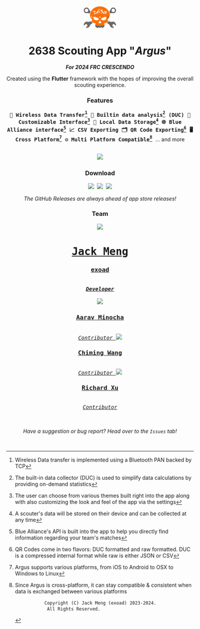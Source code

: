 <div align="center">
<img src="repo/assets/logo.png" width=88 />
<br/>
<h1>2638 Scouting App "<em>Argus</em>"</h1>

<strong><em>For 2024 FRC CRESCENDO</em></strong>

Created using the **Flutter** framework with the hopes of improving the overall scouting experience. 

### Features
<kbd> <strong>📡 Wireless Data Transfer[^1] </strong></kbd> <kbd><strong> 🧮 Builtin data analysis[^2] (DUC) </strong></kbd> <kbd><strong> 📱 Customizable Interface[^3] </strong></kbd> <kbd><strong> 📝 Local Data Storage[^4] </strong></kbd> <kbd><strong> 🌐 Blue Alliance interface[^5] </strong></kbd>
<kbd> <strong>📈 CSV Exporting </strong></kbd> <kbd> <strong>🗂️ QR Code Exporting[^6] </strong></kbd> <kbd> <strong>🖥️ Cross Platform[^7] </strong></kbd> <kbd> <strong>⚙️ Multi Platform Compatible[^8] </strong></kbd> ... and more

<br/>

<kbd>
<a href="https://rebels2638.github.io/ArgusGuide/home"><img src="https://img.shields.io/badge/Get Started-53e09e?style=for-the-badge&logoColor=black&color=black" height=36 /></a>
</kbd>

### Download

<kbd>
<a href="https://github.com/rebels2638/ScoutingApp2024/releases"><img src="https://img.shields.io/badge/Windows-0078D6?style=for-the-badge&logo=windows-10&logoColor=white" height=36 /></a>
</kbd>
 
<kbd>
<a href="https://apps.apple.com/us/app/2638-scout/id1460336620?platform=ipad"><img src="https://img.shields.io/badge/App Store-0D96F6?style=for-the-badge&logo=app-store&logoColor=white" height=36 /></a>
</kbd>
 
<kbd>
<a href="https://play.google.com/store/apps/details?id=com.rebelrobotics.scoutingapp2024"><img src="https://img.shields.io/badge/Android-34A853?style=for-the-badge&logo=android&logoColor=white" height=36 /></a>
</kbd>

<br/>

<em>The GitHub Releases are always ahead of app store releases!</em>

### Team

<kbd>
<a href="https://github.com/exoad">
<img src="https://avatars.githubusercontent.com/u/45053009?v=4" width=102> <h1><strong>Jack Meng</strong></h1><h3>exoad</h3><br/><strong><em>Developer</em></strong>
</a>
</kbd>
<br/>
<br/>

<div>
    
<kbd>
<a href="https://github.com/aaravmin">
<img src="https://avatars.githubusercontent.com/u/34218396?s=64&v=4" width=54> <h3><strong>Aarav Minocha</strong></h3><br/><em>Contributor</em>
</a>
</kbd>

<kbd>
<a href="https://github.com/2bf">
<img src="https://avatars.githubusercontent.com/u/88217123?s=54&v=4" width=54> <h3><strong>Chiming Wang</strong></h3><br/><em>Contributor</em>
</a>
</kbd>
<kbd>
<a href="https://github.com/Richard28277">
<img src="https://avatars.githubusercontent.com/u/95157603?s=54&v=4" width=54> <h3><strong>Richard Xu</strong></h3><br/><em>Contributor</em>
</a>
</kbd>

</div>
<br/>
<br/>

*Have a suggestion or bug report? Head over to the `Issues` tab!*

</div>
<br/>


[^1]: Wireless Data transfer is implemented using a Bluetooth PAN backed by TCP
[^2]: The built-in data collector (DUC) is used to simplify data calculations by providing on-demand statistics 
[^3]: The user can choose from various themes built right into the app along with also customizing the look and feel of the app via the settings
[^4]: A scouter's data will be stored on their device and can be collected at any time
[^5]: Blue Alliance's API is built into the app to help you directly find information regarding your team's matches
[^6]: QR Codes come in two flavors: DUC formatted and raw formatted. DUC is a compressed internal format while raw is either JSON or CSV
[^7]: Argus supports various platforms, from iOS to Android to OSX to Windows to Linux
[^8]: Since Argus is cross-platform, it can stay compatible & consistent when data is exchanged between various platforms




                   Copyright (C) Jack Meng (exoad) 2023-2024. 
                    All Rights Reserved.
